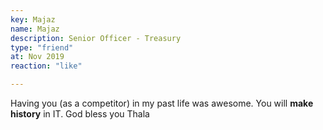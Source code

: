 ```yaml
--- 
key: Majaz
name: Majaz
description: Senior Officer - Treasury
type: "friend"
at: Nov 2019
reaction: "like"

---
```


Having you (as a competitor) in my past life was awesome. You will **make history** in IT. God bless you Thala
